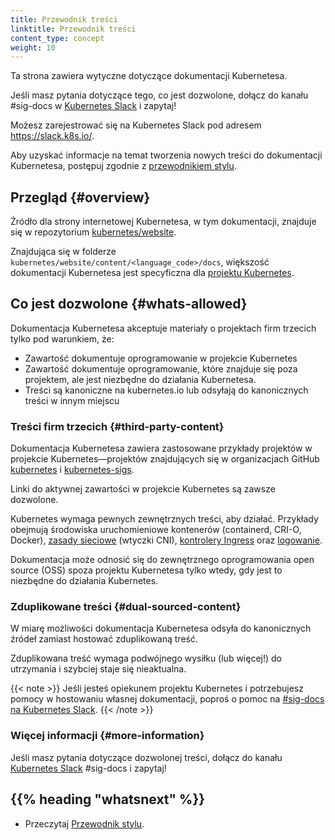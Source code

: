 ```yaml
---
title: Przewodnik treści
linktitle: Przewodnik treści
content_type: concept
weight: 10
---
```


<!-- overview -->

Ta strona zawiera wytyczne dotyczące dokumentacji Kubernetesa.

Jeśli masz pytania dotyczące tego, co jest dozwolone, dołącz do
kanału #sig-docs w [Kubernetes Slack](https://slack.k8s.io/) i zapytaj!

Możesz zarejestrować się na Kubernetes Slack pod adresem https://slack.k8s.io/.

Aby uzyskać informacje na temat tworzenia nowych treści do dokumentacji
Kubernetesa, postępuj zgodnie z [przewodnikiem stylu](/docs/contribute/style/style-guide).

<!-- body -->

## Przegląd {#overview}

Źródło dla strony internetowej Kubernetesa, w tym dokumentacji, znajduje
się w repozytorium [kubernetes/website](https://github.com/kubernetes/website).

Znajdująca się w folderze `kubernetes/website/content/<language_code>/docs`,
większość dokumentacji Kubernetesa jest specyficzna dla
[projektu Kubernetes](https://github.com/kubernetes/kubernetes).

## Co jest dozwolone {#whats-allowed}

Dokumentacja Kubernetesa akceptuje materiały o projektach firm trzecich tylko pod warunkiem, że:

- Zawartość dokumentuje oprogramowanie w projekcie Kubernetes
- Zawartość dokumentuje oprogramowanie, które znajduje się poza projektem, ale jest niezbędne do działania Kubernetesa.
- Treści są kanoniczne na kubernetes.io lub odsyłają do kanonicznych treści w innym miejscu

### Treści firm trzecich {#third-party-content}

Dokumentacja Kubernetesa zawiera zastosowane przykłady projektów w projekcie
Kubernetes&mdash;projektów znajdujących się w organizacjach GitHub
[kubernetes](https://github.com/kubernetes) i [kubernetes-sigs](https://github.com/kubernetes-sigs).

Linki do aktywnej zawartości w projekcie Kubernetes są zawsze dozwolone.

Kubernetes wymaga pewnych zewnętrznych treści, aby działać. Przykłady obejmują środowiska
uruchomieniowe kontenerów (containerd, CRI-O, Docker), [zasady sieciowe](/docs/concepts/extend-kubernetes/compute-storage-net/network-plugins/)
(wtyczki CNI),
[kontrolery Ingress](/docs/concepts/services-networking/ingress-controllers/) oraz [logowanie](/docs/concepts/cluster-administration/logging/).

Dokumentacja może odnosić się do zewnętrznego oprogramowania open source (OSS)
spoza projektu Kubernetesa tylko wtedy, gdy jest to niezbędne do działania Kubernetes.

### Zduplikowane treści {#dual-sourced-content}

W miarę możliwości dokumentacja Kubernetesa odsyła do
kanonicznych źródeł zamiast hostować zduplikowaną treść.

Zduplikowana treść wymaga podwójnego wysiłku (lub
więcej!) do utrzymania i szybciej staje się nieaktualna.

{{< note >}}
Jeśli jesteś opiekunem projektu Kubernetes i potrzebujesz pomocy w hostowaniu własnej dokumentacji, poproś
o pomoc na [#sig-docs na Kubernetes Slack](https://kubernetes.slack.com/messages/C1J0BPD2M/).
{{< /note >}}

### Więcej informacji {#more-information}

Jeśli masz pytania dotyczące dozwolonej treści, dołącz do kanału [Kubernetes Slack](https://slack.k8s.io/) #sig-docs i zapytaj!

## {{% heading "whatsnext" %}}

* Przeczytaj [Przewodnik stylu](/docs/contribute/style/style-guide).
